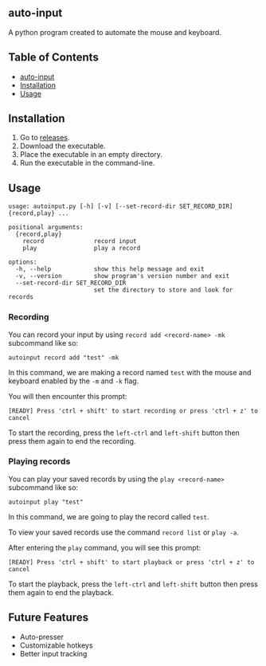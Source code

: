 ## auto-input
A python program created to automate the mouse and keyboard.

## Table of Contents
- [auto-input](#auto-input)
- [Installation](#installation)
- [Usage](#usage)

## Installation
1. Go to [releases](https://github.com/Scrappyz/auto-input/releases).
2. Download the executable.
3. Place the executable in an empty directory.
4. Run the executable in the command-line.

## Usage
```
usage: autoinput.py [-h] [-v] [--set-record-dir SET_RECORD_DIR] {record,play} ...

positional arguments:
  {record,play}
    record              record input
    play                play a record

options:
  -h, --help            show this help message and exit
  -v, --version         show program's version number and exit
  --set-record-dir SET_RECORD_DIR
                        set the directory to store and look for records
```

### Recording
You can record your input by using `record add <record-name> -mk` subcommand like so:
```
autoinput record add "test" -mk
```
In this command, we are making a record named `test` with the mouse and keyboard enabled by the `-m` and `-k` flag.

You will then encounter this prompt:
```
[READY] Press 'ctrl + shift' to start recording or press 'ctrl + z' to cancel
```
To start the recording, press the `left-ctrl` and `left-shift` button then press them again to end the recording.

### Playing records
You can play your saved records by using the `play <record-name>` subcommand like so:
```
autoinput play "test"
```
In this command, we are going to play the record called `test`.

To view your saved records use the command `record list` or `play -a`.

After entering the `play` command, you will see this prompt:
```
[READY] Press 'ctrl + shift' to start playback or press 'ctrl + z' to cancel
```
To start the playback, press the `left-ctrl` and `left-shift` button then press them again to end the playback.

## Future Features
- Auto-presser
- Customizable hotkeys
- Better input tracking